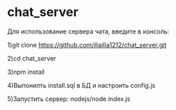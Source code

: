 # chat_server

Для использование сервера чата, введите в консоль:

1)git clone https://github.com/iliailia1212/chat_server.git

2)cd chat_server

3)npm install

4)Выпонилть install.sql в БД и настроить config.js

5)Запустить сервер: nodejs/node index.js

